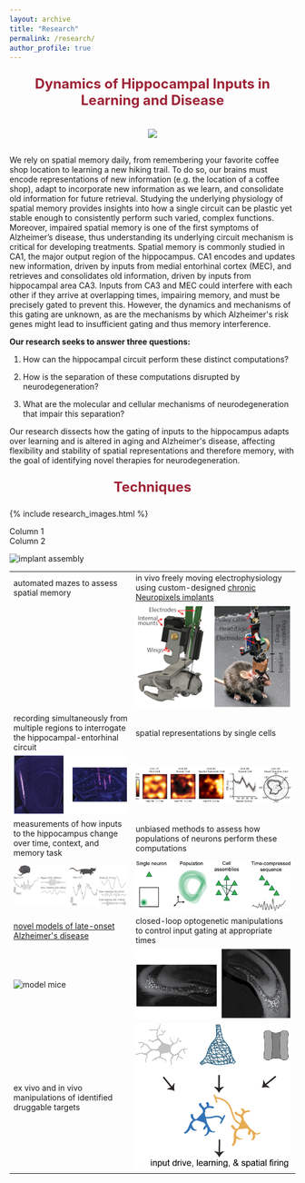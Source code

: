 ```yaml
---
layout: archive
title: "Research"
permalink: /research/
author_profile: true
---
```


<p style="text-align: center; font-weight: bold; font-size: 24px; color: #9D2235">Dynamics of Hippocampal Inputs in Learning and Disease
<br><br>
<img src="{{ site.url }}{{ site.baseurl }}/images/circuit.png">
</p>

We rely on spatial memory daily, from remembering your favorite coffee shop location to learning a new hiking trail. To do so, our brains must encode representations of new information (e.g. the location of a coffee shop), adapt to incorporate new information as we learn, and consolidate old information for future retrieval. Studying the underlying physiology of spatial memory provides insights into how a single circuit can be plastic yet stable enough to consistently perform such varied, complex functions. Moreover, impaired spatial memory is one of the first symptoms of Alzheimer’s disease, thus understanding its underlying circuit mechanism is critical for developing treatments. Spatial memory is commonly studied in CA1, the major output region of the hippocampus. CA1 encodes and updates new information, driven by inputs from medial entorhinal cortex (MEC), and retrieves and consolidates old information, driven by inputs from hippocampal area CA3. Inputs from CA3 and MEC could interfere with each other if they arrive at overlapping times, impairing memory, and must be precisely gated to prevent this. However, the dynamics and mechanisms of this gating are unknown, as are the mechanisms by which Alzheimer's risk genes might lead to insufficient gating and thus memory interference.

**Our research seeks to answer three questions:**

1. How can the hippocampal circuit perform these distinct computations?
	
2. How is the separation of these computations disrupted by neurodegeneration?
	
3. What are the molecular and cellular mechanisms of neurodegeneration that impair this separation?
	
Our research dissects how the gating of inputs to the hippocampus adapts over learning and is altered in aging and Alzheimer's disease, affecting flexibility and stability of spatial representations and therefore memory, with the goal of identifying novel therapies for neurodegeneration.


<p style="text-align: center; font-weight: bold; font-size: 24px; color: #9D2235">Techniques</p>

{% include research_images.html %}


<div class="container">
  <div class="row">
    <div class="col">
      Column 1
    </div>
    <div class="col">
      Column 2
    </div>
  </div>
</div>

![implant assembly](../images/implant_assembly.gif)

|        |         |
| ------ | ------- |
| automated mazes to assess spatial memory | in vivo freely moving electrophysiology using custom-designed [chronic Neuropixels implants](/resources/) |
|  | ![Neuropixels implants](../images/chronic_npx_mouse.png)  |
| recording simultaneously from multiple regions to interrogate the hippocampal-entorhinal circuit  | spatial representations by single cells    |
| ![electrode traces](../images/histology.png) | ![cell types](../images/cells.png)    |
| measurements of how inputs to the hippocampus change over time, context, and memory task    | unbiased methods to assess how populations of neurons perform these computations    |
| ![LFP traces](../images/traces.png) | ![population coding](../images/assemblies.png)        |
| [novel models of late-onset Alzheimer's disease](https://www.model-ad.org/)       | closed-loop optogenetic manipulations to control input gating at appropriate times        |
| ![model mice](../images/mice.jpg)       | ![inhibitory neurons](../images/DREADDS_histology.png)        |
| ex vivo and in vivo manipulations of identified druggable targets       | ![inhibitory neurons](../images/molecular.png)        |